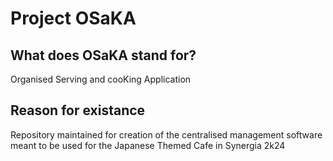 # Project OSaKA

## What does OSaKA stand for?
Organised Serving and cooKing Application

## Reason for existance
Repository maintained for creation of the centralised management software meant to be used for the Japanese Themed Cafe in Synergia 2k24




